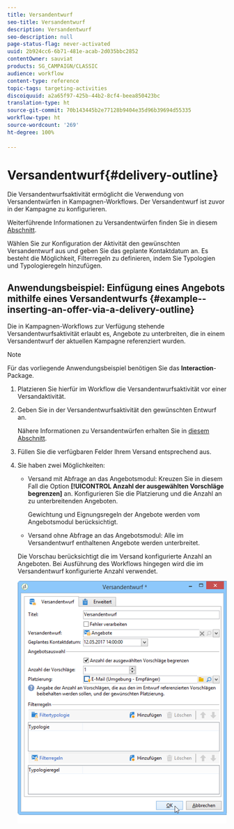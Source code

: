 ```yaml
---
title: Versandentwurf
seo-title: Versandentwurf
description: Versandentwurf
seo-description: null
page-status-flag: never-activated
uuid: 2b924cc6-6b71-481e-acab-2d035bbc2852
contentOwner: sauviat
products: SG_CAMPAIGN/CLASSIC
audience: workflow
content-type: reference
topic-tags: targeting-activities
discoiquuid: a2a65f97-425b-44b2-8cf4-beea850423bc
translation-type: ht
source-git-commit: 70b143445b2e77128b9404e35d96b39694d55335
workflow-type: ht
source-wordcount: '269'
ht-degree: 100%

---
```



# Versandentwurf{#delivery-outline}

Die Versandentwurfsaktivität ermöglicht die Verwendung von Versandentwürfen in Kampagnen-Workflows. Der Versandentwurf ist zuvor in der Kampagne zu konfigurieren.

Weiterführende Informationen zu Versandentwürfen finden Sie in diesem [Abschnitt](../../campaign/using/marketing-campaign-deliveries.md#associating-and-structuring-resources-linked-via-a-delivery-outline).

Wählen Sie zur Konfiguration der Aktivität den gewünschten Versandentwurf aus und geben Sie das geplante Kontaktdatum an. Es besteht die Möglichkeit, Filterregeln zu definieren, indem Sie Typologien und Typologieregeln hinzufügen.

## Anwendungsbeispiel: Einfügung eines Angebots mithilfe eines Versandentwurfs {#example--inserting-an-offer-via-a-delivery-outline}

Die in Kampagnen-Workflows zur Verfügung stehende Versandentwurfsaktivität erlaubt es, Angebote zu unterbreiten, die in einem Versandentwurf der aktuellen Kampagne referenziert wurden.

>[!NOTE]
>
>Für das vorliegende Anwendungsbeispiel benötigen Sie das **Interaction**-Package.

1. Platzieren Sie hierfür im Workflow die Versandentwurfsaktivität vor einer Versandaktivität.
1. Geben Sie in der Versandentwurfsaktivität den gewünschten Entwurf an.

   Nähere Informationen zu Versandentwürfen erhalten Sie in [diesem Abschnitt](../../campaign/using/marketing-campaign-deliveries.md#associating-and-structuring-resources-linked-via-a-delivery-outline).

1. Füllen Sie die verfügbaren Felder Ihrem Versand entsprechend aus.
1. Sie haben zwei Möglichkeiten:

   * Versand mit Abfrage an das Angebotsmodul: Kreuzen Sie in diesem Fall die Option **[!UICONTROL Anzahl der ausgewählten Vorschläge begrenzen]** an. Konfigurieren Sie die Platzierung und die Anzahl an zu unterbreitenden Angeboten.

      Gewichtung und Eignungsregeln der Angebote werden vom Angebotsmodul berücksichtigt.

   * Versand ohne Abfrage an das Angebotsmodul: Alle im Versandentwurf enthaltenen Angebote werden unterbreitet.

   Die Vorschau berücksichtigt die im Versand konfigurierte Anzahl an Angeboten. Bei Ausführung des Workflows hingegen wird die im Versandentwurf konfigurierte Anzahl verwendet.

   ![](assets/int_compo_offre_wf1.png)

